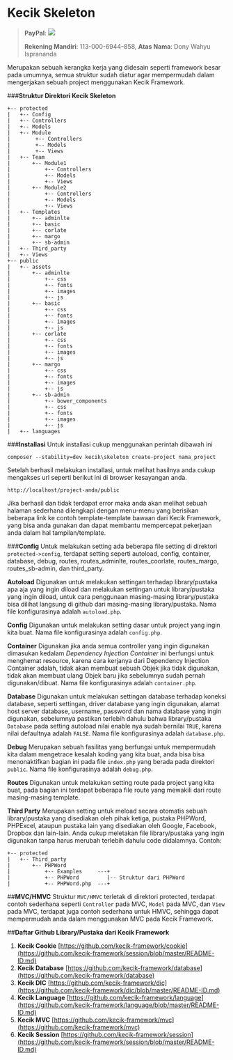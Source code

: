 **Kecik Skeleton**
============

> **PayPal**: [![](https://www.paypalobjects.com/en_US/i/btn/btn_donate_LG.gif)](https://www.paypal.com/cgi-bin/webscr?cmd=_donations&business=dony_cavalera_md%40yahoo%2ecom&lc=US&item_name=Dony%20Wahyu%20Isp&no_note=0&currency_code=USD&bn=PP%2dDonationsBF%3abtn_donateCC_LG%2egif%3aNonHostedGuest)
> 
> **Rekening Mandiri**: 113-000-6944-858, **Atas Nama**: Dony Wahyu Isprananda

Merupakan sebuah kerangka kerja yang didesain seperti framework besar pada umumnya, semua struktur sudah diatur agar mempermudah dalam mengerjakan sebuah project menggunakan Kecik Framework.

###**Struktur Direktori Kecik Skeleton**
```
+-- protected
|   +-- Config
|   +-- Controllers
|   +-- Models
|   +-- Module
|        +-- Controllers
|        +-- Models
|        +-- Views
|   +-- Team
|       +-- Module1
|           +-- Controllers
|           +-- Models
|           +-- Views
|       +-- Module2
|           +-- Controllers
|           +-- Models
|           +-- Views
|   +-- Templates
|       +-- adminlte
|       +-- basic
|       +-- corlate
|       +-- margo
|       +-- sb-admin
|   +-- Third_party
|   +-- Views
+-- public
|   +-- assets
|       +-- adminlte
|           +-- css
|           +-- fonts
|           +-- images
|           +-- js
|       +-- basic
|           +-- css
|           +-- fonts
|           +-- images
|           +-- js
|       +-- corlate
|           +-- css
|           +-- fonts
|           +-- images
|           +-- js
|       +-- margo
|           +-- css
|           +-- fonts
|           +-- images
|           +-- js
|       +-- sb-admin
|           +-- bower_components
|           +-- css
|           +-- fonts
|           +-- images
|           +-- js
|   +-- languages
```

###**Installasi**
Untuk installasi cukup menggunakan perintah dibawah ini
```shell
composer --stability=dev kecik\skeleton create-project nama_project
```

Setelah berhasil melakukan installasi, untuk melihat hasilnya anda cukup mengakses url seperti berikut ini di browser kesayangan anda.
```
http://localhost/project-anda/public
```

Jika berhasil dan tidak terdapat error maka anda akan melihat sebuah halaman sederhana dilengkapi dengan menu-menu yang berisikan beberapa link ke contoh template-template bawaan dari Kecik Framework, yang bisa anda gunakan dan dapat membantu mempercepat pekerjaan anda dalam hal tampilan/template.

###**Config**
Untuk melakukan setting ada beberapa file setting di direktori `protected->config`, terdapat setting seperti autoload, config, container, database, debug, routes, routes_adminlte, routes_coorlate, routes_margo, routes_sb-admin, dan third_party.

**Autoload**
Digunakan untuk melakukan settingan terhadap library/pustaka apa aja yang ingin diload dan melakukan settingan untuk library/pustaka yang ingin diload, untuk cara penggunaan masing-masing library/pustaka bisa dilihat langsung di github dari masing-masing library/pustaka. Nama file konfigurasinya adalah `autoload.php`.

**Config**
Digunakan untuk melakukan setting dasar untuk project yang ingin kita buat. Nama file konfigurasinya adalah `config.php`.

**Container**
Digunakan jika anda semua controller yang ingin digunakan dimasukan kedalam *Dependency Injection Container* ini berfungsi untuk menghemat resource, karena cara kerjanya dari Dependency Injection Container adalah, tidak akan membuat sebuah Objek jika tidak digunakan, tidak akan membuat ulang Objek baru jika sebelumnya sudah pernah digunakan/dibuat. Nama file konfigurasinya adalah `container.php`.

**Database**
Digunakan untuk melakukan settingan database terhadap koneksi database, seperti settingan, driver database yang ingin digunakan, alamat host server database, username, password dan nama database yang ingin digunakan, sebelumnya pastikan terlebih dahulu bahwa library/pustaka `Database` pada setting autoload nilai enable nya sudah bernilai `TRUE`, karena nilai defaultnya adalah `FALSE`. Nama file konfigurasinya adalah `database.php`.

**Debug**
Merupakan sebuah fasilitas yang berfungsi untuk mempermudah kita dalam mengetrace kesalah koding yang kita buat, anda bisa bisa menonaktifkan bagian ini pada file `index.php` yang berada pada direktori `public`. Nama file konfigurasinya adalah `debug.php`.

**Routes**
Digunakan untuk melakukan setting route pada project yang kita buat, pada bagian ini terdapat beberapa file route yang mewakili dari route masing-masing template.

**Third Party**
Merupakan setting untuk meload secara otomatis sebuah library/pustaka yang disediakan oleh pihak ketiga, pustaka PHPWord, PHPExcel, ataupun pustaka lain yang disediakan oleh Google, Facebook, Dropbox dan lain-lain. Anda cukup meletakan file library/pustaka yang ingin digunakan tanpa harus merubah terlebih dahulu code didalamnya.
Contoh:
```
+-- protected
|   +-- Third_party
|       +-- PHPWord
|           +-- Examples     ---+
|           +-- PHPWord         |-- Struktur dari PHPWord
|           +-- PHPWord.php  ---+
```

##**MVC/HMVC**
Struktur `MVC/HMVC` terletak di direktori protected, terdapat contoh sederhana seperti `Controller` pada MVC, `Model` pada MVC, dan `View` pada MVC, terdapat juga contoh sederhana untuk HMVC, sehingga dapat mempermudah anda dalam menggunakan MVC pada Kecik Framework.


##**Daftar Github Library/Pustaka dari Kecik Framework**
 1.  **Kecik Cookie** [https://github.com/kecik-framework/cookie](https://github.com/kecik-framework/session/blob/master/README-ID.md)
 2. **Kecik Database** [https://github.com/kecik-framework/database](https://github.com/kecik-framework/database)
 3. **Kecik DIC** [https://github.com/kecik-framework/dic](https://github.com/kecik-framework/dic/blob/master/README-ID.md)
 4. **Kecik Language** [https://github.com/kecik-framework/language](https://github.com/kecik-framework/language/blob/master/README-ID.md)
 5. **Kecik MVC** [https://github.com/kecik-framework/mvc](https://github.com/kecik-framework/mvc)
 6. **Kecik Session** [https://github.com/kecik-framework/session](https://github.com/kecik-framework/session/blob/master/README-ID.md)
